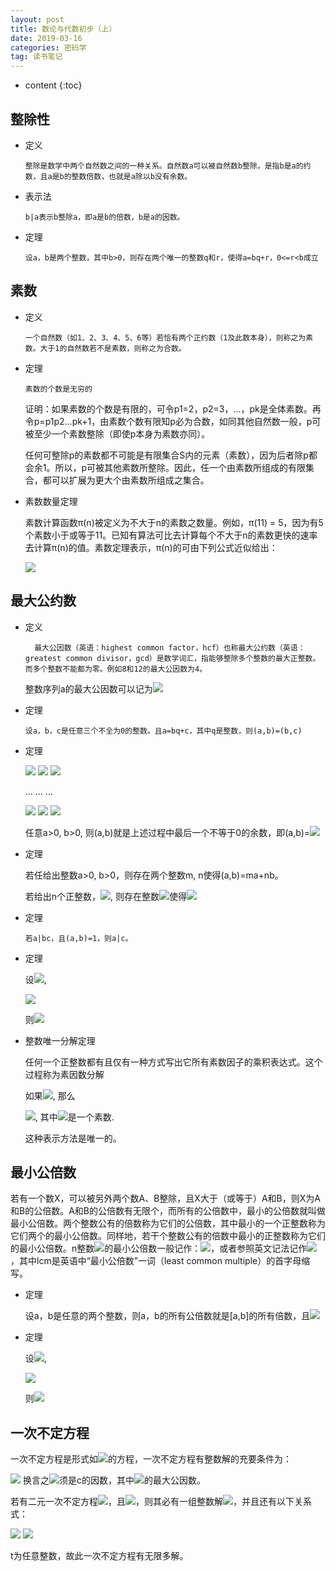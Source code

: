 ```yaml
---
layout: post
title: 数论与代数初步（上）
date: 2019-03-16
categories: 密码学
tag: 读书笔记
---
```


* content
{:toc}

## 整除性

- 定义

      整除是数学中两个自然数之间的一种关系。自然数a可以被自然数b整除，是指b是a的约数，且a是b的整数倍数，也就是a除以b没有余数。

- 表示法

      b|a表示b整除a，即a是b的倍数，b是a的因数。

- 定理

      设a，b是两个整数，其中b>0，则存在两个唯一的整数q和r，使得a=bq+r，0<=r<b成立

## 素数

- 定义

      一个自然数（如1、2、3、4、5、6等）若恰有两个正约数（1及此数本身），则称之为素数。大于1的自然数若不是素数，则称之为合数。

- 定理

      素数的个数是无穷的

    证明：如果素数的个数是有限的，可令p1=2，p2=3，...，pk是全体素数。再令p=p1p2...pk+1，由素数个数有限知p必为合数，如同其他自然数一般，p可被至少一个素数整除（即使p本身为素数亦同）。

    任何可整除p的素数都不可能是有限集合S内的元素（素数），因为后者除p都会余1。所以，p可被其他素数所整除。因此，任一个由素数所组成的有限集合，都可以扩展为更大个由素数所组成之集合。

- 素数数量定理

    素数计算函数π(n)被定义为不大于n的素数之数量。例如，π(11) = 5，因为有5个素数小于或等于11。已知有算法可比去计算每个不大于n的素数更快的速率去计算π(n)的值。素数定理表示，π(n)的可由下列公式近似给出：

    <img src="https://latex.codecogs.com/png.latex?\inline&space;  {\displaystyle \pi (n)\approx {\frac {n}{\ln n}},} \pi(n) \approx \frac n {\ln n} ">

## 最大公约数

- 定义

        最大公因数（英语：highest common factor，hcf）也称最大公约数（英语：greatest common divisor，gcd）是数学词汇，指能够整除多个整数的最大正整数。而多个整数不能都为零。例如8和12的最大公因数为4。
        
    整数序列a的最大公因数可以记为<img src="https://latex.codecogs.com/png.latex?\inline&space;  (a_{1}, a_{2},... , a_{n}) ">

- 定理

      设a，b，c是任意三个不全为0的整数。且a=bq+c，其中q是整数，则(a,b)=(b,c)

- 定理
      
    <img src="https://latex.codecogs.com/png.latex?\inline&space; a=bq_1&plus;r_1,\,\,0<r_1<b">

    <img src="https://latex.codecogs.com/png.latex?\inline&space; b=r_1q_2+r_2,\,\,0<r_2<r_1 ">

    <img src="https://latex.codecogs.com/png.latex?\inline&space; r_1=r_2q_3+r_3,\,\,0<r_3<r_2 ">

    ...   ...   ...

    <img src="https://latex.codecogs.com/png.latex?\inline&space; r_{n-3}=r_{n-2}q_{n-1}+r_{n-1},\,\,0<r_{n-1}<r_{n-2} ">
      
    <img src="https://latex.codecogs.com/png.latex?\inline&space; r_{n-2}=r_{n-1}q_n+r_n,\,\,0<r_n<r_{n-1} ">

    <img src="https://latex.codecogs.com/png.latex?\inline&space; r_{n-1}=r_nq_{n+1}+r_{n+1},\,\,r_{n+1}=0 ">

    任意a>0, b>0, 则(a,b)就是上述过程中最后一个不等于0的余数，即(a,b)=<img src="https://latex.codecogs.com/png.latex?\inline&space;  r_n ">

- 定理

    若任给出整数a>0, b>0，则存在两个整数m, n使得(a,b)=ma+nb。

    若给出n个正整数，<img src="https://latex.codecogs.com/png.latex?\inline&space; a_1, a_2, ..., a_n">, 则存在整数<img src="https://latex.codecogs.com/png.latex?\inline&space; x_1, x_2, ..., x_n">使得<img src="https://latex.codecogs.com/png.latex?\inline&space; (a_1, a_2, ..., a_n)=a_1x_1+a_2x_2+...+a_nx_n">

- 定理

      若a|bc，且(a,b)=1，则a|c。

- 定理

    设<img src="https://latex.codecogs.com/png.latex?\inline&space; n>2, a_1>0, a_2>0, ... a_n>0">,
      
    <img src="https://latex.codecogs.com/png.latex?\inline&space; (a_1,a_2)=d_2, (d_2,a_3)=d_3, ..., (d_{n-2},a_{n-1})=d_{n-1}, (d_{n-1},a_{n})=d_{n}">

    则<img src="https://latex.codecogs.com/png.latex?\inline&space; (a_1, a_2, ..., a_n)=d_n">

- 整数唯一分解定理

    任何一个正整数都有且仅有一种方式写出它所有素数因子的乘积表达式。这个过程称为素因数分解

    如果<img src="https://latex.codecogs.com/png.latex?\inline&space;  {\displaystyle A\in \mathbb {N} ^{+}}">, 那么

    <img src="https://latex.codecogs.com/png.latex?\inline&space; {\displaystyle A=\prod _{i=1}^{n}p_{i}^{a_{i}}}">, 其中<img src="https://latex.codecogs.com/png.latex?\inline&space; p_{i} ">是一个素数.

    这种表示方法是唯一的。

## 最小公倍数

若有一个数X，可以被另外两个数A、B整除，且X大于（或等于）A和B，则X为A和B的公倍数。A和B的公倍数有无限个，而所有的公倍数中，最小的公倍数就叫做最小公倍数。两个整数公有的倍数称为它们的公倍数，其中最小的一个正整数称为它们两个的最小公倍数。同样地，若干个整数公有的倍数中最小的正整数称为它们的最小公倍数。n整数<img src="https://latex.codecogs.com/png.latex?\inline&space; a_1, a_2, \cdots , a_n">的最小公倍数一般记作：<img src="https://latex.codecogs.com/png.latex?\inline&space; [a_1, a_2, \cdots , a_n]">，或者参照英文记法记作<img src="https://latex.codecogs.com/png.latex?\inline&space; \operatorname{lcm}(a_1, a_2, \cdots , a_n)">，其中lcm是英语中“最小公倍数”一词（least common multiple）的首字母缩写。

- 定理

    设a，b是任意的两个整数，则a，b的所有公倍数就是[a,b]的所有倍数，且<img src="https://latex.codecogs.com/png.latex?\inline&space; [a,b]=\frac{ab}{(a,b)}">

- 定理

    设<img src="https://latex.codecogs.com/png.latex?\inline&space; n>2, a_1>0, a_2>0, ... a_n>0">,
      
    <img src="https://latex.codecogs.com/png.latex?\inline&space; [a_1,a_2]=d_2, [d_2,a_3]=d_3, ..., [d_{n-2},a_{n-1}]=d_{n-1}, [d_{n-1},a_{n}]=d_{n}">

    则<img src="https://latex.codecogs.com/png.latex?\inline&space; [a_1, a_2, ..., a_n]=d_n">

## 一次不定方程

一次不定方程是形式如<img src="https://latex.codecogs.com/png.latex?\inline&space; a_{1}x_{1}+a_{2}x_{2}+...+a_{n}x_{n}=c">的方程，一次不定方程有整数解的充要条件为：

<img src="https://latex.codecogs.com/png.latex?\inline&space; gcd(a_{1},...,a_{n})|c">
换言之<img src="https://latex.codecogs.com/png.latex?\inline&space; gcd(a_{1},...,a_{n})">须是c的因数，其中<img src="https://latex.codecogs.com/png.latex?\inline&space; gcd(a_{1},...,a_{n})表示a_{1},...,a_{n}">的最大公因数。

若有二元一次不定方程<img src="https://latex.codecogs.com/png.latex?\inline&space; ax+by=c">，且<img src="https://latex.codecogs.com/png.latex?\inline&space; {\displaystyle gcd(a,b)|c}">，则其必有一组整数解<img src="https://latex.codecogs.com/png.latex?\inline&space; x_{1},y_{1}">，并且还有以下关系式：

<img src="https://latex.codecogs.com/png.latex?\inline&space; x=x_{1}+[b/(a,b)]t">

<img src="https://latex.codecogs.com/png.latex?\inline&space; y=y_{1}-[a/(a,b)]t">

t为任意整数，故此一次不定方程有无限多解。

